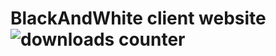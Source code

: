 # BlackAndWhite client website ![downloads counter](http://drive.google.com/uc?id=0BzH4shzj1xeER1RuS0tGNDQ4cTA)
